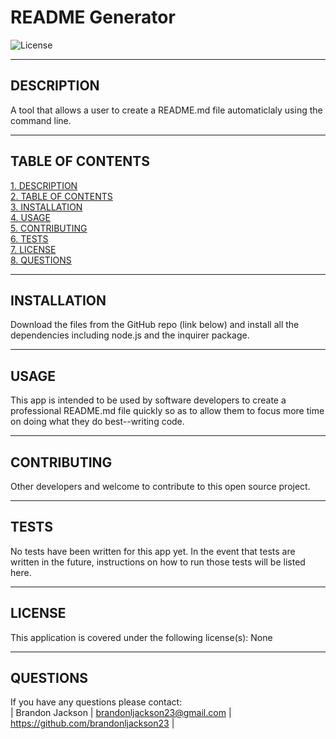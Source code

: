 # README Generator

![License](https://img.shields.io/badge/License-None-blue.svg)

---

## DESCRIPTION
A tool that allows a user to create a README.md file automaticlaly using the command line.

---

## TABLE OF CONTENTS
[1. DESCRIPTION](#DESCRIPTION)  
[2. TABLE OF CONTENTS](#TABLE-OF-CONTENTS)  
[3. INSTALLATION](#INSTALLATION)  
[4. USAGE](#USAGE)  
[5. CONTRIBUTING](#CONTRIBUTING)  
[6. TESTS](#TESTS)  
[7. LICENSE](#LICENSE)  
[8. QUESTIONS](#QUESTIONS)  

---

## INSTALLATION
Download the files from the GitHub repo (link below) and install all the dependencies including node.js and the inquirer package.

---

## USAGE
This app is intended to be used by software developers to create a professional README.md file quickly so as to allow them to focus more time on doing what they do best--writing code.

---

## CONTRIBUTING
Other developers and welcome to contribute to this open source project.

---

## TESTS
No tests have been written for this app yet.  In the event that tests are written in the future, instructions on how to run those tests will be listed here.

---

## LICENSE
This application is covered under the following license(s): None

---

## QUESTIONS
If you have any questions please contact:  
|  Brandon Jackson  |  brandonljackson23@gmail.com  |  <https://github.com/brandonljackson23>  |
